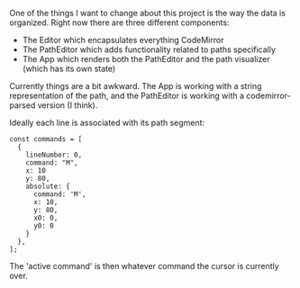 One of the things I want to change about this project is the way the data is organized. Right now there are three different components:

- The Editor which encapsulates everything CodeMirror
- The PathEditor which adds functionality related to paths specifically
- The App which renders both the PathEditor and the path visualizer (which has its own state)

Currently things are a bit awkward. The App is working with a string representation of the path, and the PathEditor is working with a codemirror-parsed version (I think).

Ideally each line is associated with its path segment:

```tsx
const commands = [
  {
    lineNumber: 0,
    command: "M",
    x: 10
    y: 80,
    absolute: {
      command: 'M',
      x: 10,
      y: 80,
      x0: 0,
      y0: 0
    }
  },
];
```

The 'active command' is then whatever command the cursor is currently over.
